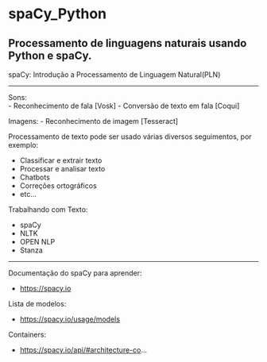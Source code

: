 # spaCy_Python


##  Processamento de linguagens naturais usando Python e spaCy.

spaCy: Introdução a Processamento de Linguagem Natural(PLN)

------------------------------------------------------------------------------
Sons:  
	- Reconhecimento de fala [Vosk]
	- Conversão de texto em fala [Coqui]


Imagens:
	- Reconhecimento de imagem [Tesseract]


Processamento de texto pode ser usado várias diversos seguimentos, por exemplo:

- Classificar e extrair texto
- Processar e analisar texto
- Chatbots
- Correções ortográficos
- etc...


Trabalhando com Texto:
- spaCy
- NLTK
- OPEN NLP
- Stanza

------------------------------------------------------------------------------
Documentação do spaCy para aprender:
 - https://spacy.io

 Lista de modelos: 
 - https://spacy.io/usage/models 

Containers: 
 - https://spacy.io/api/#architecture-co...

